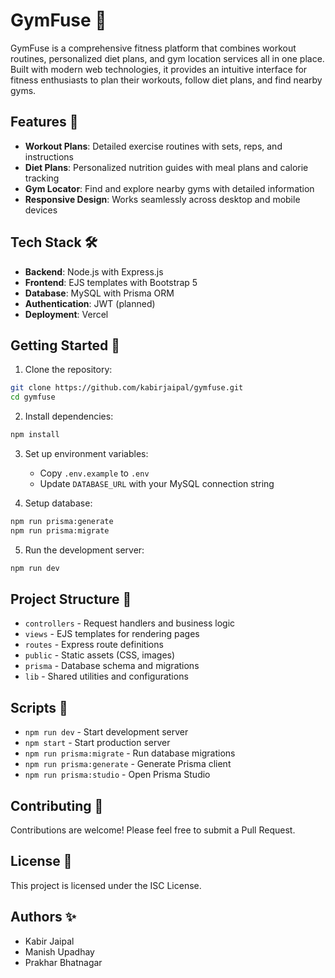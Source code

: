 # GymFuse 💪

GymFuse is a comprehensive fitness platform that combines workout routines, personalized diet plans, and gym location services all in one place. Built with modern web technologies, it provides an intuitive interface for fitness enthusiasts to plan their workouts, follow diet plans, and find nearby gyms.

## Features 🌟

- **Workout Plans**: Detailed exercise routines with sets, reps, and instructions
- **Diet Plans**: Personalized nutrition guides with meal plans and calorie tracking
- **Gym Locator**: Find and explore nearby gyms with detailed information
- **Responsive Design**: Works seamlessly across desktop and mobile devices

## Tech Stack 🛠️

- **Backend**: Node.js with Express.js
- **Frontend**: EJS templates with Bootstrap 5
- **Database**: MySQL with Prisma ORM
- **Authentication**: JWT (planned)
- **Deployment**: Vercel

## Getting Started 🚀

1. Clone the repository:
```sh
git clone https://github.com/kabirjaipal/gymfuse.git
cd gymfuse
```

2. Install dependencies:
```sh
npm install
```

3. Set up environment variables:
   - Copy `.env.example` to `.env`
   - Update `DATABASE_URL` with your MySQL connection string

4. Setup database:
```sh
npm run prisma:generate
npm run prisma:migrate
```

5. Run the development server:
```sh
npm run dev
```

## Project Structure 📁

- `controllers` - Request handlers and business logic
- `views` - EJS templates for rendering pages
- `routes` - Express route definitions
- `public` - Static assets (CSS, images)
- `prisma` - Database schema and migrations
- `lib` - Shared utilities and configurations

## Scripts 📝

- `npm run dev` - Start development server
- `npm start` - Start production server
- `npm run prisma:migrate` - Run database migrations
- `npm run prisma:generate` - Generate Prisma client
- `npm run prisma:studio` - Open Prisma Studio

## Contributing 🤝

Contributions are welcome! Please feel free to submit a Pull Request.

## License 📄

This project is licensed under the ISC License.

## Authors ✨

- Kabir Jaipal
- Manish Upadhay
- Prakhar Bhatnagar